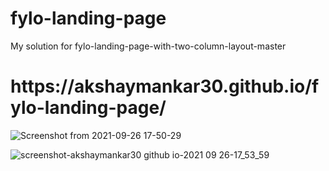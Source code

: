 # fylo-landing-page
My solution for fylo-landing-page-with-two-column-layout-master

<h1>https://akshaymankar30.github.io/fylo-landing-page/</h1>

![Screenshot from 2021-09-26 17-50-29](https://user-images.githubusercontent.com/71863564/134807745-ad5d8617-1605-474c-9b62-80f93dcf7423.png)

![screenshot-akshaymankar30 github io-2021 09 26-17_53_59](https://user-images.githubusercontent.com/71863564/134807993-eb433597-4bcb-47e8-9798-1e4ab4bd024d.png)



